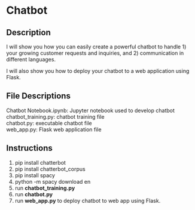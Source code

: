 # Chatbot
## Description

I will show you how you can easily create a powerful chatbot to handle 1) your growing customer requests and inquiries, and 2) communication in different languages.
 
I will also show you how to deploy your chatbot to a web application using Flask.

## File Descriptions
Chatbot Notebook.ipynb: Jupyter notebook used to develop chatbot<br/>
chatbot_training.py: chatbot training file<br/>
chatbot.py: executable chatbot file<br/>
web_app.py: Flask web application file<br/>

## Instructions
1. pip install chatterbot
2. pip install chatterbot_corpus
3. pip install spacy
4. python -m spacy download en
5. run **chatbot_training.py**
6. run **chatbot.py**
7. run **web_app.py** to deploy chatbot to web app using Flask.
